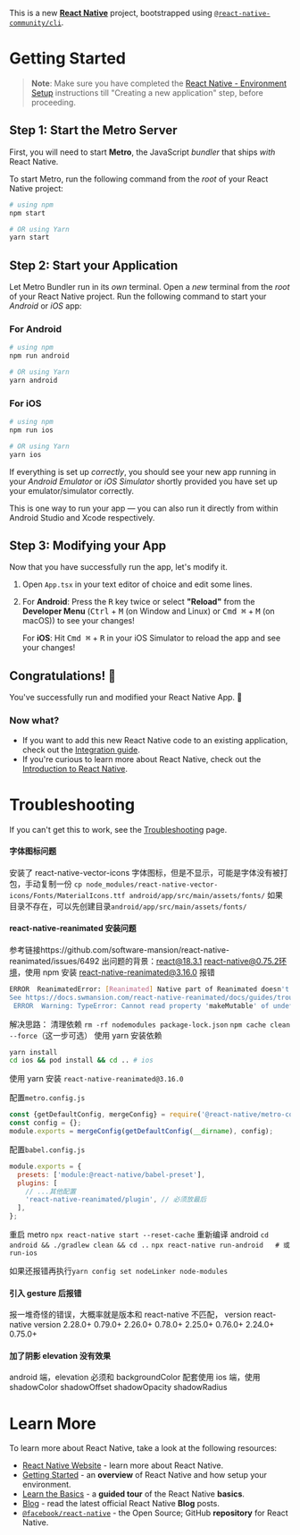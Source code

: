 This is a new [**React Native**](https://reactnative.dev) project, bootstrapped using [`@react-native-community/cli`](https://github.com/react-native-community/cli).

# Getting Started

> **Note**: Make sure you have completed the [React Native - Environment Setup](https://reactnative.dev/docs/environment-setup) instructions till "Creating a new application" step, before proceeding.

## Step 1: Start the Metro Server

First, you will need to start **Metro**, the JavaScript _bundler_ that ships _with_ React Native.

To start Metro, run the following command from the _root_ of your React Native project:

```bash
# using npm
npm start

# OR using Yarn
yarn start
```

## Step 2: Start your Application

Let Metro Bundler run in its _own_ terminal. Open a _new_ terminal from the _root_ of your React Native project. Run the following command to start your _Android_ or _iOS_ app:

### For Android

```bash
# using npm
npm run android

# OR using Yarn
yarn android
```

### For iOS

```bash
# using npm
npm run ios

# OR using Yarn
yarn ios
```

If everything is set up _correctly_, you should see your new app running in your _Android Emulator_ or _iOS Simulator_ shortly provided you have set up your emulator/simulator correctly.

This is one way to run your app — you can also run it directly from within Android Studio and Xcode respectively.

## Step 3: Modifying your App

Now that you have successfully run the app, let's modify it.

1. Open `App.tsx` in your text editor of choice and edit some lines.
2. For **Android**: Press the <kbd>R</kbd> key twice or select **"Reload"** from the **Developer Menu** (<kbd>Ctrl</kbd> + <kbd>M</kbd> (on Window and Linux) or <kbd>Cmd ⌘</kbd> + <kbd>M</kbd> (on macOS)) to see your changes!

   For **iOS**: Hit <kbd>Cmd ⌘</kbd> + <kbd>R</kbd> in your iOS Simulator to reload the app and see your changes!

## Congratulations! :tada:

You've successfully run and modified your React Native App. :partying_face:

### Now what?

- If you want to add this new React Native code to an existing application, check out the [Integration guide](https://reactnative.dev/docs/integration-with-existing-apps).
- If you're curious to learn more about React Native, check out the [Introduction to React Native](https://reactnative.dev/docs/getting-started).

# Troubleshooting

If you can't get this to work, see the [Troubleshooting](https://reactnative.dev/docs/troubleshooting) page.

#### 字体图标问题

安装了 react-native-vector-icons 字体图标，但是不显示，可能是字体没有被打包，手动复制一份
`cp node_modules/react-native-vector-icons/Fonts/MaterialIcons.ttf android/app/src/main/assets/fonts/`
如果目录不存在，可以先创建目录`android/app/src/main/assets/fonts/`

#### react-native-reanimated 安装问题

参考链接https://github.com/software-mansion/react-native-reanimated/issues/6492
出问题的背景：react@18.3.1 react-native@0.75.2环境，使用 npm 安装 react-native-reanimated@3.16.0 报错

```bash
ERROR  ReanimatedError: [Reanimated] Native part of Reanimated doesn't seem to be initialized (Worklets).
See https://docs.swmansion.com/react-native-reanimated/docs/guides/troubleshooting#native-part-of-reanimated-doesnt-seem-to-be-initialized Troubleshooting | React Native Reanimated Troubleshooting | React Native Reanimated   for more details., js engine: hermes [Component Stack]
 ERROR  Warning: TypeError: Cannot read property 'makeMutable' of undefined
```

解决思路：
清理依赖
`rm -rf nodemodules package-lock.json`
`npm cache clean --force`（这一步可选）
使用 yarn 安装依赖

```bash
yarn install
cd ios && pod install && cd .. # ios
```

使用 yarn 安装
`react-native-reanimated@3.16.0`

配置`metro.config.js`

```javascript
const {getDefaultConfig, mergeConfig} = require('@react-native/metro-config');
const config = {};
module.exports = mergeConfig(getDefaultConfig(__dirname), config);
```

配置`babel.config.js`

```javascript
module.exports = {
  presets: ['module:@react-native/babel-preset'],
  plugins: [
    // ...其他配置
    'react-native-reanimated/plugin', // 必须放最后
  ],
};
```

重启 metro
`npx react-native start --reset-cache`
重新编译 android
`cd android && ./gradlew clean && cd ..`
`npx react-native run-android   # 或 run-ios`

如果还报错再执行`yarn config set nodeLinker node-modules`

#### 引入 gesture 后报错

报一堆奇怪的错误，大概率就是版本和 react-native 不匹配，
version react-native version
2.28.0+ 0.79.0+
2.26.0+ 0.78.0+
2.25.0+ 0.76.0+
2.24.0+ 0.75.0+

#### 加了阴影 elevation 没有效果

android 端，elevation 必须和 backgroundColor 配套使用
ios 端，使用 shadowColor
shadowOffset
shadowOpacity
shadowRadius

# Learn More

To learn more about React Native, take a look at the following resources:

- [React Native Website](https://reactnative.dev) - learn more about React Native.
- [Getting Started](https://reactnative.dev/docs/environment-setup) - an **overview** of React Native and how setup your environment.
- [Learn the Basics](https://reactnative.dev/docs/getting-started) - a **guided tour** of the React Native **basics**.
- [Blog](https://reactnative.dev/blog) - read the latest official React Native **Blog** posts.
- [`@facebook/react-native`](https://github.com/facebook/react-native) - the Open Source; GitHub **repository** for React Native.
